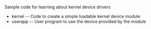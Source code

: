 Sample code for learning about kernel device drivers

- kernel -- Code to create a simple loadable kernel device module
- userapp -- User program to use the device provided by the module


